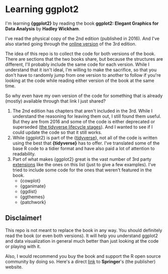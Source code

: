 # Learning ggplot2

I'm learning __{ggplot2}__ by reading the book __ggplot2: Elegant Graphics for Data Analysis__ by __Hadley Wickham__.

I've read the physical copy of the 2nd edition (published in 2016). And I've also started going through the [online version](https://ggplot2-book.org/) of the 3rd edition.

The idea of this repo is to collect the code for both versions of the book. There are sections that the two books share, but because the structures are different, I'll probably include the same code for each version. While I understand that it isn't ideal, I'm willing to make the sacrifice, so that you don't have to randomly jump from one version to another to follow if you're looking at the code while reading either version of the book at the same time.

So why even have my own version of the code for something that is already (mostly) available through that link I just shared?

1. The 2nd edition has chapters that aren't included in the 3rd. While I understand the reasoning for leaving them out, I still found them useful. But they are from 2016 and some of the code is either deprecated or superseded ([the tidyverse lifecycle stages](https://lifecycle.r-lib.org/articles/stages.html)). And I wanted to see if I could update the code so that it still works.
2. While {ggplot2} is part of the {[tidyverse](https://www.tidyverse.org/)}, not all of the code is written using the best that __{tidyverse}__ has to offer. I've translated some of the base R code to a tidier format and have also paid a lot of attention to readability.
3. Part of what makes {ggplot2} great is the vast number of 3rd party [extensions](https://exts.ggplot2.tidyverse.org/) like the ones on this list (just to give a few examples). I've tried to include some code for the ones that weren't featured in the book.
    * {cowplot}
    * {gganimate}
    * {ggdist}
    * {ggthemes}
    * {patchwork}

## Disclaimer!
This repo is not meant to replace the book in any way. You should definitely read the book (or even both versions). It will help you understand ggplot2 and data visualization in general much better than just looking at the code or playing with it.

Also, I would recommend you buy the book and support the R open source community by doing so. Here's a direct [link](https://link.springer.com/book/10.1007/978-3-319-24277-4) to __Springer__'s (the publisher) website.